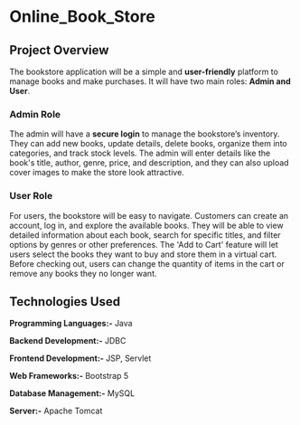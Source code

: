 # Online_Book_Store
## Project Overview
The bookstore application will be a simple and **user-friendly** platform to manage books and make purchases. It will have two main roles: **Admin and User**.

### Admin Role
The admin will have a **secure login** to manage the bookstore’s inventory. They can add new books, update details, delete books, organize them into categories, and track stock levels. The admin will enter details like the book's title, author, genre, price, and description, and they can also upload cover images to make the store look attractive.

### User Role
For users, the bookstore will be easy to navigate. Customers can create an account, log in, and explore the available books. They will be able to view detailed information about each book, search for specific titles, and filter options by genres or other preferences. The 'Add to Cart' feature will let users select the books they want to buy and store them in a virtual cart. Before checking out, users can change the quantity of items in the cart or remove any books they no longer want.

## Technologies Used
**Programming Languages:-** Java

**Backend Development:-** JDBC

**Frontend Development:-** JSP, Servlet

**Web Frameworks:-** Bootstrap 5

**Database Management:-** MySQL

**Server:-** Apache Tomcat
